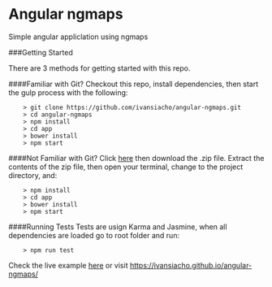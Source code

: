 # Angular ngmaps

Simple angular appliclation using ngmaps 

###Getting Started

There are 3 methods for getting started with this repo.

####Familiar with Git?
Checkout this repo, install dependencies, then start the gulp process with the following:

```
	> git clone https://github.com/ivansiacho/angular-ngmaps.git
	> cd angular-ngmaps
	> npm install
  	> cd app
  	> bower install
	> npm start
```

####Not Familiar with Git?
Click [here](https://github.com/ivansiacho/firebase-react-chat/archive/master.zip) then download the .zip file.  Extract the contents of the zip file, then open your terminal, change to the project directory, and:

```
	> npm install
  	> cd app
  	> bower install
	> npm start
```
####Running Tests
Tests are usign Karma and Jasmine, when all dependencies are loaded go to root folder and run:
```
	> npm run test
```

Check the live example [here](https://ivansiacho.github.io/angular-ngmaps/) or visit https://ivansiacho.github.io/angular-ngmaps/
